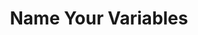 ---
title: "Name Your Variables"
writedate: "10/25/2024"
timestamp: "1:25 PM"
description: "I see devs naming their variables 'x' or 'var' all the time. Why not? Isn't it easier to type out? Why should you spend the effort to give it a name thats three words camel case?"
length: "3 min read"
image: "/images/name-your-variables-img.jpg"
alt: "Code"
---
